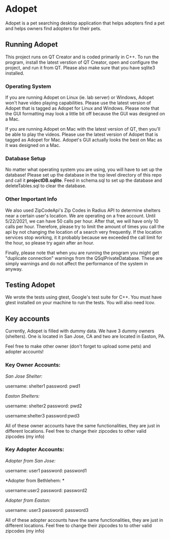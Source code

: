 # Adopet

Adopet is a pet searching desktop application that helps adopters find a pet and helps owners find adopters for their pets.

<h2> <b> Running Adopet </b> </h2>

This project runs on QT Creator and is coded primarily in C++. To run the program, install the latest verstion of QT Creator, open and configure the project, and run it from QT. Please also make sure that you have sqlite3 installed. 

<h3>Operating System</h3>

If you are running Adopet on Linux (ie. lab server) or Windows, Adopet won't have video playing capabilities. Please use the latest version of Adopet that is tagged as Adopet for Linux and Windows. Please note that the GUI formatting may look a little bit off because the GUI was designed on a Mac. 

If you are running Adopet on Mac with the latest version of QT, then you'll be able to play the videos. Please use the latest version of Adopet that is tagged as Adopet for Mac. Adopet's GUI actually looks the best on Mac as it was designed on a Mac. 

<h3>Database Setup</h3>

No matter what operating system you are using, you will have to set up the database! Please set up the database in the top level directory of this repo and call it <b>projectDB.sqlite</b>. Feed in schema.sql to set up the database and deleteTables.sql to clear the database. 

<h3>Other Important Info</h3>
We also used ZipCodeApi's Zip Codes in Radius API to determine shelters near a certain user's location. We are operating on a free account. Until 5/22/2021, we can have 50 calls per hour. After that, we will have only 10 calls per hour. Therefore, please try to limit the amount of times you call the api by not changing the location of a search very frequently. If the location services stop working, it it probably because we exceeded the call limit for the hour, so please try again after an hour. 

Finally, please note that when you are running the program you might get "duplicate connection" warnings from the QSqlPrivateDatabase. These are simply warnings and do not affect the performance of the system in anyway. 

<h2> <b> Testing Adopet </b> </h2>
We wrote the tests using gtest, Google's test suite for C++. You must have gtest installed on your machine to run the tests. You will also need lcov. 


<h2> <b> Key accounts </b> </h2>
Currently, Adopet is filled with dummy data. We have 3 dummy owners (shelters). One is located in San Jose, CA and two are located in Easton, PA. 

Feel free to make other owner (don't forget to upload some pets) and adopter accounts!
  
<h3>Key Owner Accounts:</h3>

*San Jose Shelter:*

username: shelter1
password: pwd1

*Easton Shelters:*

username: shelter2
password: pwd2

username:shelter3
password:pwd3

All of these owner accounts have the same functionalities, they are just in different locations. Feel free to change their zipcodes to other valid zipcodes (my info)  

<h3>Key Adopter Accounts:</h3>

*Adopter from San Jose:*

username: user1
password: password1

*Adopter from Bethlehem: *

username:user2
password: password2

*Adopter from Easton:*

username: user3
password: password3

All of these adopter accounts have the same functionalities, they are just in different locations. Feel free to change their zipcodes to to other valid zipcodes (my info)





